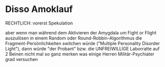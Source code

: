 # Disso Amoklauf

RECHTLICH: vorerst Spekulation

aber wenn man während dem Aktivieren der Amygdala um Fight or Flight auszulösen in einem Random oder Round-Robbin-Algorithmus die Fragment-Persönlichkeiten switchen würde ("Multiple Personality Disorder Light"), dann würde "der Probant" bzw. die UNFREIWILLIGE Laborratte auf 2 Beinen nicht mal so ganz merken was einige Herren Militär-Psychiater grad versuchen



